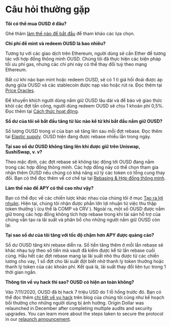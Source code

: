 # Câu hỏi thường gặp

**Tôi có thể mua OUSD ở đâu?**

Ghé thăm [làm thế nào để bắt đầu](https://docs.ousd.com/getting-started) để tham khảo các lựa chọn.

**Chi phí để mint và redeem OUSD là bao nhiêu?**

Tương tự với các giao dịch trên Ethereum, người dùng sẽ cần Ether để tương tác với hợp đồng thông minh OUSD. Chúng tôi đã thực hiện các biện pháp tối ưu phí gas, nhưng các chi phí này có thể thay đổi tuỳ theo mạng Ethereum.

Bất cứ khi nào bạn mint hoặc redeem OUSD, sẽ có 1 tỉ giá hối đoái được áp dụng giữa OUSD và các stablecoin được nạp vào hoặc rút ra. Đọc thêm tại [Price Oracles](https://docs.ousd.com/core-concepts/price-oracles).

Để khuyến khích người dùng nắm giữ OUSD lâu dài và để bảo vệ giao thức khỏi các đợt tấn công, người dùng redeem OUSD sẽ chịu 1 khoản phí 0,5%. Đọc thêm tại [Cách thức hoạt động](https://docs.ousd.com/how-it-works).

**Số dư của tôi sẽ bắt đầu tăng từ lúc nào kể từ khi bắt đầu nắm giữ OUSD?**

Số lượng OUSD trong ví của bạn sẽ tăng lên sau mỗi đợt rebase. Đọc thêm tại [Elastic supply](https://docs.ousd.com/core-concepts/elastic-supply). OUSD hiện đang được rebase nhiều lần trong ngày.

**Tại sao số dư OUSD không tăng lên khi được giữ trên Uniswap, SushiSwap, v. v?**

Theo mặc định, các đợt rebase sẽ không tác động tới OUSD đang nằm trong các hợp đồng thông minh. Các hợp đồng này có thể chọn tham gia nhận thêm OUSD nếu chúng có khả năng xử lý các token có tổng cung thay đổi. Bạn có thể đọc thêm về cơ chế tại tại [Rebasing & Hợp đồng thông minh](https://docs.ousd.com/core-concepts/elastic-supply/rebasing-and-smart-contracts).

**Làm thế nào để APY có thể cao như vậy?**

Bạn có thể đọc về các chiến lược khác nhau của chúng tôi ở mục [Tạo ra lợi nhuận](https://docs.ousd.com/core-concepts/yield-generation). Hiện tại, chúng tôi nhận được phần lớn lợi nhuận từ việc thu thập token thưởng \ (cụ thể là COMP và CRV \). Ngoài ra, một số OUSD được nắm giữ trong các hợp đồng không tích hợp rebase trong khi tài sản hỗ trợ của chúng vẫn tạo ra lãi suất và phân bổ cho những người nắm giữ OUSD còn lại.

**Tại sao số dư của tôi tăng với tốc độ chậm hơn APY được quảng cáo?**

Số dư OUSD tăng khi rebase diễn ra. Số tiền tăng thêm ở mỗi lần rebase sẽ khác nhau tuỳ theo số tiền mà vault đã kiếm được kể từ lần rebase cuối cùng. Hầu hết các đợt rebase mang lại lãi suất nhỏ thu được từ các chiến lương cho vay, 1 số đợt cho lãi suất đột biết nhờ thanh lý token thưởng hoặc thanh lý token của các khoản phí. Kết quả là, lãi suất thay đổi liên tục trong 1 thời gian ngắn.

**Thông tin về vụ hack thì sao? OUSD có hiện an toàn không?**

Vào 7/11/2020, OUSD đã bị hack 7 triệu USD do 1 lỗ hổng trước đó. Bạn có thể đọc thêm [chi tiết về vụ hack](https://medium.com/originprotocol/urgent-ousd-has-hacked-and-there-has-been-a-loss-of-funds-7b8c4a7d534c) trên blog của chúng tôi cũng như kế hoạch bồi thường [](https://medium.com/originprotocol/origin-dollar-ousd-detailed-compensation-plan-faa73f87442e) cho những người dùng bị ảnh hưởng. Origin Dollar was relaunched in December after completing multiple audits and security upgrades. You can learn more about the steps taken to secure the protocol in our [relaunch announcement](https://medium.com/originprotocol/origin-dollar-ousd-is-back-b8ee0c601dad).

